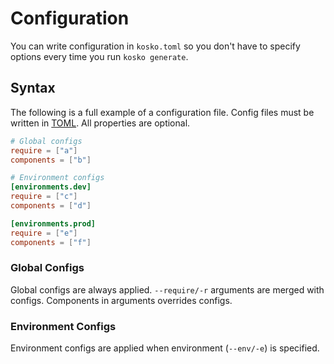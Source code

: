 # Configuration

You can write configuration in `kosko.toml` so you don't have to specify options every time you run `kosko generate`.

## Syntax

The following is a full example of a configuration file. Config files must be written in [TOML]. All properties are optional.

```toml
# Global configs
require = ["a"]
components = ["b"]

# Environment configs
[environments.dev]
require = ["c"]
components = ["d"]

[environments.prod]
require = ["e"]
components = ["f"]
```

### Global Configs

Global configs are always applied. `--require/-r` arguments are merged with configs. Components in arguments overrides configs.

### Environment Configs

Environment configs are applied when environment (`--env/-e`) is specified.

[toml]: https://github.com/toml-lang/toml
